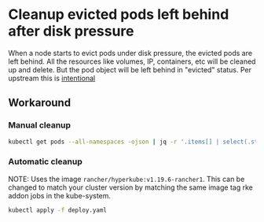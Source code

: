 # Cleanup evicted pods left behind after disk pressure
When a node starts to evict pods under disk pressure, the evicted pods are left behind. All the resources like volumes, IP, containers, etc will be cleaned up and delete. But the pod object will be left behind in "evicted" status. Per upstream this is [intentional](https://github.com/kubernetes/kubernetes/issues/54525#issuecomment-340035375)

## Workaround

### Manual cleanup
```bash
kubectl get pods --all-namespaces -ojson | jq -r '.items[] | select(.status.reason!=null) | select(.status.reason | contains("Evicted")) | .metadata.name + " " + .metadata.namespace' | xargs -n2 -l bash -c 'kubectl delete pods $0 --namespace=$1'
```

### Automatic cleanup
NOTE: Uses the image `rancher/hyperkube:v1.19.6-rancher1`. This can be changed to match your cluster version by matching the same image tag rke addon jobs in the kube-system.

```bash
kubectl apply -f deploy.yaml
```
